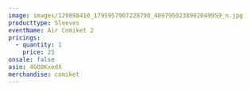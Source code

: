 ```yaml
---
image: images/129898410_1795957907228790_4897950238902049959_n.jpg
producttype: Sleeves
eventName: Air Comiket 2
pricings:
  - quantity: 1
    price: 25
onsale: false
asin: 4GO8KxedX
merchandise: comiket
---
```

